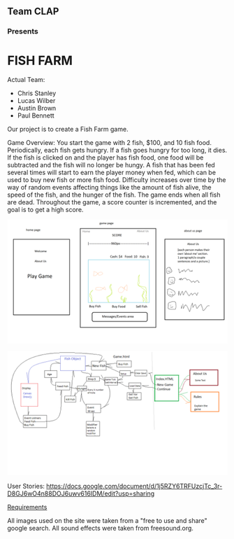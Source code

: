 ## Team CLAP
### Presents
# FISH FARM
Actual Team:
- Chris Stanley
- Lucas Wilber
- Austin Brown 
- Paul Bennett

Our project is to create a Fish Farm game.

Game Overview:
  You start the game with 2 fish, $100, and 10 fish food. Periodically, each fish gets hungry. If a fish goes hungry for too long, it dies. If the fish is clicked on and the player has fish food, one food will be subtracted and the fish will no longer be hungy. A fish that has been fed several times will start to earn the player money when fed, which can be used to buy new fish or more fish food. Difficulty increases over time by the way of random events affecting things like the amount of fish alive, the speed of the fish, and the hunger of the fish. The game ends when all fish are dead. Throughout the game, a score counter is incremented, and the goal is to get a high score.

![Wireframes](https://github.com/fish-farm-CLAP/fish-farm/blob/development/assets/fishProjectWireframe_gamePage.png?raw=true)

![Domain Model](https://github.com/fish-farm-CLAP/fish-farm/blob/development/assets/Domain%20Model%20v3.png)

User Stories: https://docs.google.com/document/d/1j5RZY6TRFUzcjTc_3r-D8GJ6wO4n88DOJ6uwv616IDM/edit?usp=sharing

[Requirements](./requirements.md)

All images used on the site were taken from a "free to use and share" google search. All sound effects were taken from freesound.org.
